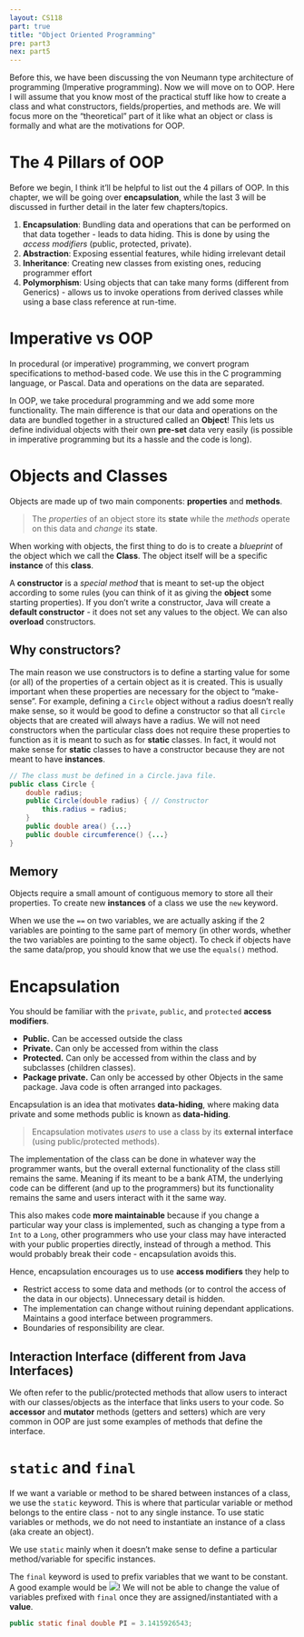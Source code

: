 ```yaml
---
layout: CS118
part: true
title: "Object Oriented Programming"
pre: part3
nex: part5
---
```


Before this, we have been discussing the von Neumann type architecture of programming (Imperative programming). Now we will move on to OOP. Here I will assume that you know most of the practical stuff like how to create a class and what constructors, fields/properties, and methods are. We will focus more on the “theoretical” part of it like what an object or class is formally and what are the motivations for OOP.

# The 4 Pillars of OOP

Before we begin, I think it’ll be helpful to list out the 4 pillars of OOP. In this chapter, we will be going over **encapsulation**, while the last 3 will be discussed in further detail in the later few chapters/topics.

1. **Encapsulation**: Bundling data and operations that can be performed on that data together - leads to data hiding. This is done by using the *access modifiers* (public, protected, private). 
2. **Abstraction**: Exposing essential features, while hiding irrelevant detail
3. **Inheritance**: Creating new classes from existing ones, reducing programmer effort
4. **Polymorphism**: Using objects that can take many forms (different from Generics) - allows us to invoke operations from derived classes while using a base class reference at run-time. 

# Imperative vs OOP

In procedural (or imperative) programming, we convert program specifications to method-based code. We use this in the C programming language, or Pascal. Data and operations on the data are separated.

In OOP, we take procedural programming and we add some more functionality. The main difference is that our data and operations on the data are bundled together in a structured called an **Object**! This lets us define individual objects with their own **pre-set** data very easily (is possible in imperative programming but its a hassle and the code is long).

# Objects and Classes

Objects are made up of two main components: **properties** and **methods**. 

> The *properties* of an object store its **state** while the *methods* operate on this data and *change* its **state**.

When working with objects, the first thing to do is to create a *blueprint* of the object which we call the **Class**. The object itself will be a specific **instance** of this **class**. 

A **constructor** is a *special method* that is meant to set-up the object according to some rules (you can think of it as giving the **object** some starting properties). If you don’t write a constructor, Java will create a **default constructor** - it does not set any values to the object. We can also **overload** constructors. 

## Why constructors?

The main reason we use constructors is to define a starting value for some (or all) of the properties of a certain object as it is created. This is usually important when these properties are necessary for the object to “make-sense”. For example, defining a `Circle` object without a radius doesn’t really make sense, so it would be good to define a constructor so that all `Circle` objects that are created will always have a radius. We will not need constructors when the particular class does not require these properties to function as it is meant to such as for **static** classes. In fact, it would not make sense for **static** classes to have a constructor because they are not meant to have **instances**.

```java
// The class must be defined in a Circle.java file.
public class Circle {
    double radius;
    public Circle(double radius) { // Constructor
        this.radius = radius;
    }
    public double area() {...}
    public double circumference() {...}
}
```

## Memory

Objects require a small amount of contiguous memory to store all their properties. To create new **instances** of a class we use the `new` keyword. 

When we use the `==` on two variables, we are actually asking if the 2 variables are pointing to the same part of memory (in other words, whether the two variables are pointing to the same object). To check if objects have the same data/prop, you should know that we use the `equals()` method. 

# Encapsulation

You should be familiar with the `private`, `public`, and `protected` **access modifiers**. 

- **Public.** Can be accessed outside the class
- **Private.** Can only be accessed from within the class
- **Protected.** Can only be accessed from within the class and by subclasses (children classes). 
- **Package private.** Can only be accessed by other Objects in the same package. Java code is often arranged into packages.

Encapsulation is an idea that motivates **data-hiding**, where making data private and some methods public is known as **data-hiding**. 

> Encapsulation motivates *users* to use a class by its **external interface** (using public/protected methods). 

The implementation of the class can be done in whatever way the programmer wants, but the overall external functionality of the class still remains the same. Meaning if its meant to be a bank ATM, the underlying code can be different (and up to the programmers) but its functionality remains the same and users interact with it the same way. 

This also makes code **more maintainable** because if you change a particular way your class is implemented, such as changing a type from a `Int` to a `Long`, other programmers who use your class may have interacted with your public properties directly, instead of through a method. This would probably break their code - encapsulation avoids this. 

Hence, encapsulation encourages us to use **access modifiers** they help to

- Restrict access to some data and methods (or to control the access of the data in our objects). Unnecessary detail is hidden.
- The implementation can change without ruining dependant applications. Maintains a good interface between programmers.
- Boundaries of responsibility are clear.

## Interaction Interface (different from Java Interfaces)

We often refer to the public/protected methods that allow users to interact with our classes/objects as the interface that links users to your code. So **accessor** and **mutator** methods (getters and setters) which are very common in OOP are just some examples of methods that define the interface.

# `static` and `final`

If we want a variable or method to be shared between instances of a class, we use the `static` keyword. This is where that particular variable or method belongs to the entire class - not to any single instance. To use static variables or methods, we do not need to instantiate an instance of a class (aka create an object).

We use `static` mainly when it doesn’t make sense to define a particular method/variable for specific instances.

The `final` keyword is used to prefix variables that we want to be constant. A good example would be <img src="https://render.githubusercontent.com/render/math?math=\pi&mode=inline">! We will not be able to change the value of variables prefixed with `final` once they are assigned/instantiated with a **value**.

```java
public static final double PI = 3.1415926543;
```

